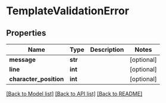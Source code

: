 # TemplateValidationError

## Properties
Name | Type | Description | Notes
------------ | ------------- | ------------- | -------------
**message** | **str** |  | [optional] 
**line** | **int** |  | [optional] 
**character_position** | **int** |  | [optional] 

[[Back to Model list]](../README.md#documentation-for-models) [[Back to API list]](../README.md#documentation-for-api-endpoints) [[Back to README]](../README.md)


